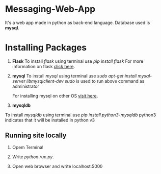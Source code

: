 # Messaging-Web-App

It's a web app made in python as back-end language. Database used is **mysql**.

# Installing Packages

1) **Flask**
  To install *flask* using terminal use *pip install flask*
  For more information on flask [click here](http://flask.pocoo.org/).
  
2) **mysql**
    To install *mysql* using terminal use *sudo apt-get install mysql-server libmysqlclient-dev*
    *sudo* is used to run above command as administrator
    
    For installing mysql on other OS [visit here](https://www.mysql.com/).
    
3) **mysqldb**

  To install *mysqldb* using terminal use *pip install python3-mysqldb*
  python3 indicates that it will be installed in python v3
  

## Running site locally

  1) Opem Terminal
  
  2) Write *python run.py*.
  
  3) Open web browser and write localhost:5000
  
